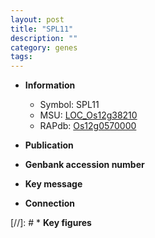 ```yaml
---
layout: post
title: "SPL11"
description: ""
category: genes
tags: 
---
```


* **Information**  
    + Symbol: SPL11  
    + MSU: [LOC_Os12g38210](http://rice.uga.edu/cgi-bin/ORF_infopage.cgi?orf=LOC_Os12g38210)  
    + RAPdb: [Os12g0570000](http://rapdb.dna.affrc.go.jp/viewer/gbrowse_details/irgsp1?name=Os12g0570000)  

* **Publication**  

* **Genbank accession number**  

* **Key message**  

* **Connection**  

[//]: # * **Key figures**  


